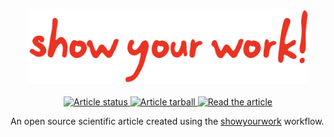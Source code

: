 <p align="center">
<a href="https://github.com/showyourwork/showyourwork">
<img width = "450" src="https://raw.githubusercontent.com/showyourwork/.github/main/images/showyourwork.png" alt="showyourwork"/>
</a>
<br>
<br>
<a href="https://github.com/GiovanniPicogna/code-coffee-showyourwork/actions/workflows/build.yml">
<img src="https://github.com/GiovanniPicogna/code-coffee-showyourwork/actions/workflows/build.yml/badge.svg?branch=main" alt="Article status"/>
</a>
<a href="https://github.com/GiovanniPicogna/code-coffee-showyourwork/raw/main-pdf/arxiv.tar.gz">
<img src="https://img.shields.io/badge/article-tarball-blue.svg?style=flat" alt="Article tarball"/>
</a>
<a href="https://github.com/GiovanniPicogna/code-coffee-showyourwork/raw/main-pdf/ms.pdf">
<img src="https://img.shields.io/badge/article-pdf-blue.svg?style=flat" alt="Read the article"/>
</a>
</p>

An open source scientific article created using the [showyourwork](https://github.com/showyourwork/showyourwork) workflow.
